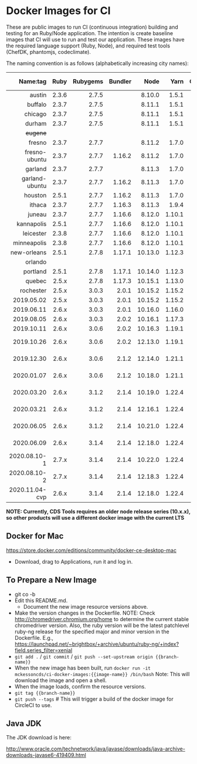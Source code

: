 Docker Images for CI
====================

These are public images to run CI (continuous integration) building and testing for an Ruby/Node application. The intention is create baseline images that CI will use to run and test our application. These images have the required language support (Ruby, Node), and required test tools (ChefDK, phantomjs, codeclimate).

The naming convention is as follows (alphabetically increasing city names):

| Name:tag         | Ruby  | Rubygems | Bundler |  Node   |  Yarn  | ChefDK | JavaJDK | chromedriver  | Git Repos  |
|-----------------:|------:|---------:|--------:|--------:|-------:|-------:|--------:|--------------:|-----------:|
| austin           | 2.3.6 |   2.7.5  |         | 8.10.0  |  1.5.1 |  1.6.1 |         |               |            |
| buffalo          | 2.3.7 |   2.7.5  |         | 8.11.1  |  1.5.1 |  1.6.1 |         |               |            |
| chicago          | 2.3.7 |   2.7.5  |         | 8.11.1  |  1.5.1 | 1.6.11 |         |               |            |
| durham           | 2.3.7 |   2.7.5  |         | 8.11.1  |  1.5.1 | 1.6.11 |  6u45   |               |            |
| ~~eugene~~       |       |          |         |         |        |        |         |               |            |
| fresno           | 2.3.7 |   2.7.7  |         | 8.11.2  |  1.7.0 | 1.6.11 |  6u45   |               |            |
| fresno-ubuntu    | 2.3.7 |   2.7.7  |  1.16.2 | 8.11.2  |  1.7.0 | 1.6.11 |  6u45   |               |            |
| garland          | 2.3.7 |   2.7.7  |         | 8.11.3  |  1.7.0 | 1.6.11 |  6u45   |               |            |
| garland-ubuntu   | 2.3.7 |   2.7.7  |  1.16.2 | 8.11.3  |  1.7.0 | 1.6.11 |  6u45   |               |            |
| houston          | 2.5.1 |   2.7.7  |  1.16.2 | 8.11.3  |  1.7.0 | 1.6.11 |  6u45   |               |            |
| ithaca           | 2.3.7 |   2.7.7  |  1.16.3 | 8.11.3  |  1.9.4 | 1.6.11 |  6u45   |               |            |
| juneau           | 2.3.7 |   2.7.7  |  1.16.6 | 8.12.0  | 1.10.1 | 1.6.11 |  6u45   |               |            |
| kannapolis       | 2.5.1 |   2.7.7  |  1.16.6 | 8.12.0  | 1.10.1 | 1.6.11 |  6u45   |               |            |
| leicester        | 2.3.8 |   2.7.7  |  1.16.6 | 8.12.0  | 1.10.1 | 1.6.11 |  6u45   |               |            |
| minneapolis      | 2.3.8 |   2.7.7  |  1.16.6 | 8.12.0  | 1.10.1 | 1.6.11 |  6u45   |               |            |
| new-orleans      | 2.5.1 |   2.7.8  |  1.17.1 | 10.13.0 | 1.12.3 | 1.6.11 |  6u45   |               |            |
| orlando          |       |          |         |         |        |        |         |               |            |
| portland         | 2.5.1 |   2.7.8  |  1.17.1 | 10.14.0 | 1.12.3 | 1.6.11 |  6u45   |               |            |
| quebec           | 2.5.x |   2.7.8  |  1.17.3 | 10.15.1 | 1.13.0 | 1.6.11 |  6u45   |     2.46      |            |
| rochester        | 2.5.x |   3.0.3  |   2.0.1 | 10.15.2 | 1.15.2 | 1.6.11 |  6u45   | 73.0.3683.68  |            |
| 2019.05.02       | 2.5.x |   3.0.3  |   2.0.1 | 10.15.2 | 1.15.2 | 1.6.11 |  6u45   | 74.0.3729.6   |            |
| 2019.06.11       | 2.6.x |   3.0.3  |   2.0.1 | 10.16.0 | 1.16.0 | 1.6.11 |  6u45   | 75.0.3770.8   |            |
| 2019.08.05       | 2.6.x |   3.0.3  |   2.0.2 | 10.16.1 | 1.17.3 | 1.6.11 |  6u45   | 76.0.3809.68  |            |
| 2019.10.11       | 2.6.x |   3.0.6  |   2.0.2 | 10.16.3 | 1.19.1 | 1.6.11 |  6u45   | 77.0.3865.40  |            |
| 2019.10.26       | 2.6.x |   3.0.6  |   2.0.2 | 12.13.0 | 1.19.1 | 1.6.11 |  6u45   | 78.0.3904.70  | cvp, quill |
| 2019.12.30       | 2.6.x |   3.0.6  |   2.1.2 | 12.14.0 | 1.21.1 | 1.6.11 |  6u45   | 79.0.3945.36  | cvp, quill |
| 2020.01.07       | 2.6.x |   3.0.6  |   2.1.2 | 10.18.0 | 1.21.1 | 1.6.11 |  6u45   | 79.0.3945.36  | cds-tools  |
| 2020.03.20       | 2.6.x |   3.1.2  |   2.1.4 | 10.19.0 | 1.22.4 | 1.6.11 |  6u45   | 80.0.3987.106 | cds-tools  |
| 2020.03.21       | 2.6.x |   3.1.2  |   2.1.4 | 12.16.1 | 1.22.4 | 1.6.11 |  6u45   | 80.0.3987.106 | cvp, quill |
| 2020.06.05       | 2.6.x |   3.1.2  |   2.1.4 | 10.21.0 | 1.22.4 | 1.6.11 |  6u45   | 83.0.4103.39  | cds-tools  |
| 2020.06.09       | 2.6.x |   3.1.4  |   2.1.4 | 12.18.0 | 1.22.4 | 1.6.11 |  6u45   | 83.0.4103.39  | cvp, quill |
| 2020.08.10-1     | 2.7.x |   3.1.4  |   2.1.4 | 10.22.0 | 1.22.4 | 1.6.11 |  6u45   | 84.0.4147.30  | cds-tools  |
| 2020.08.10-2     | 2.7.x |   3.1.4  |   2.1.4 | 12.18.3 | 1.22.4 | 1.6.11 |  6u45   | 84.0.4147.30  | cvp, quill |
| 2020.11.04-cvp   | 2.6.x |   3.1.4  |   2.1.4 | 12.18.0 | 1.22.4 | 1.6.11 |  6u45   | 86.0.4240.22  | cvp        |


**NOTE:  Currently, CDS Tools requires an older node release series (10.x.x), so other products will use a different docker image with the current LTS**


Docker for Mac
--------------

https://store.docker.com/editions/community/docker-ce-desktop-mac

- Download, drag to Applications, run it and log in.


To Prepare a New Image
----------------------

- git co -b <current date>
- Edit this README.md.
  - Document the new image resource versions above.
- Make the version changes in the Dockerfile.  NOTE: Check http://chromedriver.chromium.org/home to determine the current stable chromedriver version.  Also, the ruby version will be the latest patchlevel ruby-ng release for the specified major and minor version in the Dockerfile. E.g., https://launchpad.net/~brightbox/+archive/ubuntu/ruby-ng/+index?field.series_filter=xenial
- `git add .` / `git commit` / `git push --set-upstream origin {{branch-name}}`
- When the new image has been built, run `docker run -it mckessoncds/ci-docker-images:{{image-name}} /bin/bash`
  Note: This will download the image and open a shell.
- When the image loads, confirm the resource versions.
- `git tag {{branch-name}}`
- `git push --tags` # This will trigger a build of the docker image for CircleCI to use.


Java JDK
--------

The JDK download is here:

http://www.oracle.com/technetwork/java/javase/downloads/java-archive-downloads-javase6-419409.html
